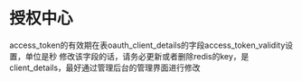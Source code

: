 # 授权中心
access_token的有效期在表oauth_client_details的字段access_token_validity设置，单位是秒
修改该字段的话，请务必更新或者删除redis的key，是client_details，最好通过管理后台的管理界面进行修改